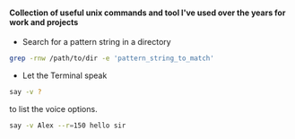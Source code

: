 #### Collection of useful unix commands and tool I've used over the years for work and projects

- Search for a pattern string in a directory

```bash
grep -rnw /path/to/dir -e 'pattern_string_to_match'
```

- Let the Terminal speak

```bash
say -v ?
```
 to list the voice options.
 
 ```bash
 say -v Alex --r=150 hello sir
 ```
